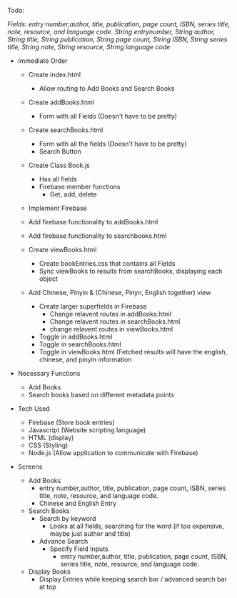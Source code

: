 Todo:

*Fields: entry number,author, title, publication, page count, ISBN, series title, note, resource, and language code.*
*String entrynumber, String author, String title, String publication, String page count, String ISBN, String series title, String note, String resource, String language code*
  - Immediate Order
    - Create index.html
      - Allow routing to Add Books and Search Books
    - Create addBooks.html
      - Form with all Fields (Doesn't have to be pretty)
    - Create searchBooks.html
      - Form with all the fields (Doesn't have to be pretty)
      - Search Button
    - Create Class Book.js
      - Has all fields
      - Firebase member functions
        - Get, add, delete
    - Implement Firebase
    - Add firebase functionality to addBooks.html
    - Add firebase functionality to searchbooks.html
    - Create viewBooks.html
      - Create bookEntries.css that contains all Fields
      - Sync viewBooks to results from searchBooks, displaying each object
    - Add Chinese, Pinyin & (Chinese, Pinyn, English together) view

      - Create larger superfields in Firebase
        - Change relavent routes in addBooks.html
        - Change relavent routes in searchBooks.html
        - change relavent routes in viewBooks.html
      - Toggle in addBooks.html
      - Toggle in searchBooks.html
      - Toggle in viewBooks.html (Fetched results will have the english, chinese, and pinyin information
      
  - Necessary Functions
    - Add Books
    - Search books based on different metadata points
  - Tech Used
    - Firebase (Store book entries)
    - Javascript (Website scripting language)
    - HTML (display)
    - CSS (Styling)
    - Node.js (Allow application to communicate with Firebase)
  - Screens
    - Add Books
      - entry number,author, title, publication, page count, ISBN, series title, note, resource, and language code.
      - Chinese and English Entry
    - Search Books
      - Search by keyword
        - Looks at all fields, searching for the word (if too expensive, maybe just author and title)
      - Advance Search
        - Specify Field Inputs
          - entry number,author, title, publication, page count, ISBN, series title, note, resource, and language code.
    - Display Books
      - Display Entries while keeping search bar / advanced search bar at top
    
